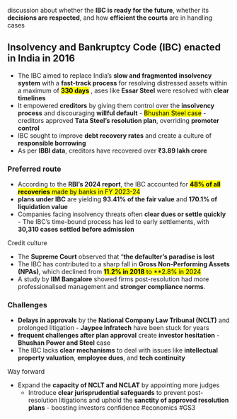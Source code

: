 discussion about whether the **IBC is ready for the future**, whether its **decisions are respected**, and how **efficient the courts** are in handling cases

## **Insolvency and Bankruptcy Code (IBC) enacted in India in 2016**

- The IBC aimed to replace India’s **slow and fragmented insolvency system** with a **fast-track process** for resolving distressed assets within a maximum of <mark style="background: FFFF2E;">**330 days**</mark> , ases like **Essar Steel** were resolved with **clear timelines**
- It empowered **creditors** by giving them control over the **insolvency process** and discouraging **willful default** - <mark style="background: FFFF2E;">Bhushan Steel case</mark> - creditors approved **Tata Steel’s resolution plan**, overriding **promoter control**
- IBC sought to improve **debt recovery rates** and create a culture of **responsible borrowing**
- As per **IBBI data**, creditors have recovered over **₹3.89 lakh crore**

### Preferred route
- According to the **RBI’s 2024 report**, the IBC accounted for <mark class="hltr-boom-bam">**48% of all recoveries** made by banks in FY 2023-24</mark>
- **plans under IBC** are yielding **93.41% of the fair value** and **170.1% of liquidation value**
- Companies facing insolvency threats often **clear dues or settle quickly** - The IBC’s time-bound process has led to early settlements, with **30,310 cases settled before admission**

Credit culture
- The **Supreme Court** observed that “**the defaulter’s paradise is lost**
- The IBC has contributed to a sharp fall in **Gross Non-Performing Assets (NPAs)**, which declined from <mark class="hltr-boom-bam">**11.2% in 2018** to **2.8% in 2024</mark>
- A study by **IIM Bangalore** showed firms post-resolution had more professionalised management and **stronger compliance norms**.

### Challenges
- **Delays in approvals** by the **National Company Law Tribunal (NCLT)** and prolonged litigation - **Jaypee Infratech** have been stuck for years
- **frequent challenges after plan approval** create **investor hesitation** - **Bhushan Power and Steel** case
- The IBC lacks **clear mechanisms** to deal with issues like **intellectual property valuation**, **employee dues**, and **tech continuity**

Way forward
- Expand the **capacity of NCLT and NCLAT** by appointing more judges
	- Introduce **clear jurisprudential safeguards** to prevent post-resolution litigations and uphold the **sanctity of approved resolution plans** - boosting investors confidence
#economics #GS3 